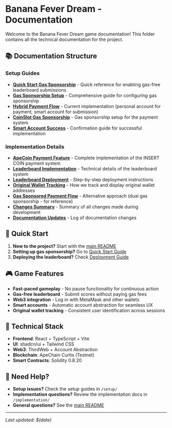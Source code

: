 # Banana Fever Dream - Documentation

Welcome to the Banana Fever Dream game documentation! This folder contains all the technical documentation for the project.

## 📚 Documentation Structure

### Setup Guides
- **[Quick Start Gas Sponsorship](setup/QUICK_START_GAS_SPONSORSHIP.md)** - Quick reference for enabling gas-free leaderboard submissions
- **[Gas Sponsorship Setup](setup/GAS_SPONSORSHIP_SETUP.md)** - Comprehensive guide for configuring gas sponsorship
- **[Hybrid Payment Flow](setup/HYBRID_PAYMENT_FLOW.md)** - Current implementation (personal account for payment, smart account for submission)
- **[CoinSlot Gas Sponsorship](setup/COINSLOT_GAS_SPONSORSHIP.md)** - Gas sponsorship setup for the payment system
- **[Smart Account Success](setup/SMART_ACCOUNT_SUCCESS.md)** - Confirmation guide for successful implementation

### Implementation Details
- **[ApeCoin Payment Feature](implementation/APECOIN_PAYMENT_FEATURE.md)** - Complete implementation of the INSERT COIN payment system
- **[Leaderboard Implementation](implementation/LEADERBOARD_IMPLEMENTATION.md)** - Technical details of the leaderboard system
- **[Leaderboard Deployment](implementation/LEADERBOARD_DEPLOYMENT.md)** - Step-by-step deployment instructions
- **[Original Wallet Tracking](implementation/ORIGINAL_WALLET_TRACKING.md)** - How we track and display original wallet addresses
- **[Gas Sponsored Payment Flow](implementation/GAS_SPONSORED_PAYMENT_FLOW.md)** - Alternative approach (dual gas sponsorship - for reference)
- **[Changes Summary](implementation/CHANGES_SUMMARY.md)** - Summary of all changes made during development
- **[Documentation Updates](implementation/DOCUMENTATION_UPDATES.md)** - Log of documentation changes

## 🚀 Quick Start

1. **New to the project?** Start with the [main README](../README.md)
2. **Setting up gas sponsorship?** Go to [Quick Start Guide](setup/QUICK_START_GAS_SPONSORSHIP.md)
3. **Deploying the leaderboard?** Check [Deployment Guide](implementation/LEADERBOARD_DEPLOYMENT.md)

## 🎮 Game Features

- **Fast-paced gameplay** - No pause functionality for continuous action
- **Gas-free leaderboard** - Submit scores without paying gas fees
- **Web3 integration** - Log in with MetaMask and other wallets
- **Smart accounts** - Automatic account abstraction for seamless UX
- **Original wallet tracking** - Consistent user identification across sessions

## 🔧 Technical Stack

- **Frontend**: React + TypeScript + Vite
- **UI**: shadcn/ui + Tailwind CSS
- **Web3**: ThirdWeb + Account Abstraction
- **Blockchain**: ApeChain Curtis (Testnet)
- **Smart Contracts**: Solidity 0.8.20

## 📖 Need Help?

- **Setup issues?** Check the setup guides in `/setup/`
- **Implementation questions?** Review the implementation docs in `/implementation/`
- **General questions?** See the [main README](../README.md)

---

*Last updated: $(date)*

